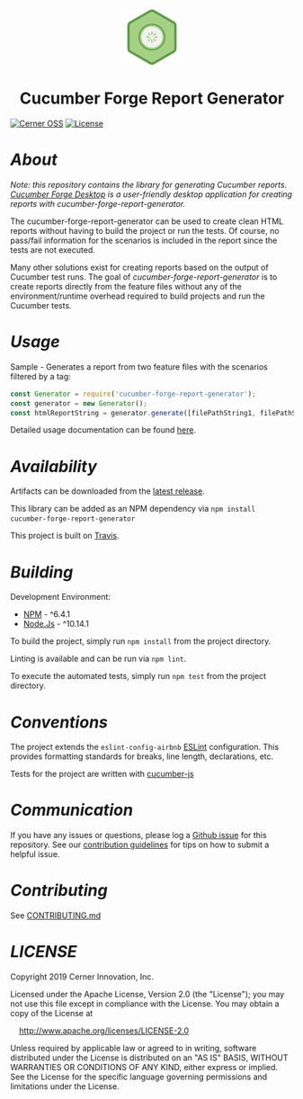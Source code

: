 <p align="center">
  <img src="logo.png">
</p>

<h1 align="center">
  Cucumber Forge Report Generator
</h1>

[![Cerner OSS](https://badgen.net/badge/Cerner/OSS/blue)](http://engineering.cerner.com/2014/01/cerner-and-open-source/)
[![License](https://badgen.net/badge/license/Apache-2.0/blue)](https://github.com/cerner/cucumber-forge-report-generator/blob/master/LICENSE)

# _About_
_Note: this repository contains the library for generating Cucumber reports. [Cucumber Forge Desktop](https://github.com/cerner/cucumber-forge-desktop) is a user-friendly desktop application for creating reports with cucumber-forge-report-generator._

The cucumber-forge-report-generator can be used to create clean HTML reports without having to build the project or run the tests. Of course, no pass/fail information for the scenarios is included in the report since the tests are not executed.

Many other solutions exist for creating reports based on the output of Cucumber test runs. The goal of *cucumber-forge-report-generator* is to create reports directly from the feature files without any of the environment/runtime overhead required to build projects and run the Cucumber tests.

# _Usage_

Sample - Generates a report from two feature files with the scenarios filtered by a tag:
```js
const Generator = require('cucumber-forge-report-generator');
const generator = new Generator();
const htmlReportString = generator.generate([filePathString1, filePathString2], 'Project Name', 'TagFilter');
```
Detailed usage documentation can be found [here](https://engineering.cerner.com/cucumber-forge-report-generator/).

# _Availability_

Artifacts can be downloaded from the [latest release](https://github.com/cerner/cucumber-forge-report-generator/releases).

This library can be added as an NPM dependency via `npm install cucumber-forge-report-generator`

This project is built on [Travis](https://travis-ci.com/cerner/cucumber-forge-report-generator/).

# _Building_

Development Environment:
* [NPM](https://www.npmjs.com/) - ^6.4.1
* [Node.Js](https://nodejs.org) - ^10.14.1

To build the project, simply run `npm install` from the project directory.

Linting is available and can be run via `npm lint`.

To execute the automated tests, simply run `npm test` from the project directory.

# _Conventions_

The project extends the `eslint-config-airbnb` [ESLint](https://eslint.org/) configuration. This provides formatting standards for breaks, line length, declarations, etc.

Tests for the project are written with [cucumber-js](https://github.com/cucumber/cucumber-js)

# _Communication_

If you have any issues or questions, please log a [Github issue](https://github.com/cerner/cucumber-forge-report-generator/issues) for this repository. See our [contribution guidelines](CONTRIBUTING.md) for tips on how to submit a helpful issue.

# _Contributing_

See [CONTRIBUTING.md](CONTRIBUTING.md)

# _LICENSE_

Copyright 2019 Cerner Innovation, Inc.

Licensed under the Apache License, Version 2.0 (the "License"); you may not use this file except in compliance with the License. You may obtain a copy of the License at

&nbsp;&nbsp;&nbsp;&nbsp;http://www.apache.org/licenses/LICENSE-2.0

Unless required by applicable law or agreed to in writing, software distributed under the License is distributed on an "AS IS" BASIS, WITHOUT WARRANTIES OR CONDITIONS OF ANY KIND, either express or implied. See the License for the specific language governing permissions and limitations under the License.
